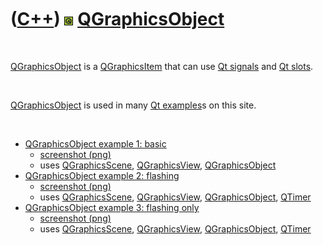 
 

 

 

 

 

([C++](Cpp.md)) ![Qt](PicQt.png) [QGraphicsObject](CppQGraphicsObject.md)
===========================================================================

 

[QGraphicsObject](CppQGraphicsObject.md) is a
[QGraphicsItem](CppQGraphicsItem.md) that can use [Qt
signals](CppQtSignal.md) and [Qt slots](CppQtSlots.md).

 

[QGraphicsObject](CppQGraphicsObject.md) is used in many [Qt
examples](CppQtExample.md)s on this site.

 

-   [QGraphicsObject example 1: basic](CppQGraphicsObjectExample1.md)
    -   [screenshot (png)](CppQGraphicsObjectExample1.png)
    -   uses [QGraphicsScene](CppQGraphicsScene.md),
        [QGraphicsView](CppQGraphicsView.md),
        [QGraphicsObject](CppQGraphicsObject.md)
-   [QGraphicsObject example 2:
    flashing](CppQGraphicsObjectExample2.md)
    -   [screenshot (png)](CppQGraphicsObjectExample2.png)
    -   uses [QGraphicsScene](CppQGraphicsScene.md),
        [QGraphicsView](CppQGraphicsView.md),
        [QGraphicsObject](CppQGraphicsObject.md),
        [QTimer](CppQTimer.md)
-   [QGraphicsObject example 3: flashing
    only](CppQGraphicsObjectExample3.md)
    -   [screenshot (png)](CppQGraphicsObjectExample3.png)
    -   uses [QGraphicsScene](CppQGraphicsScene.md),
        [QGraphicsView](CppQGraphicsView.md),
        [QGraphicsObject](CppQGraphicsObject.md),
        [QTimer](CppQTimer.md)

 

 

 

 

 

 

